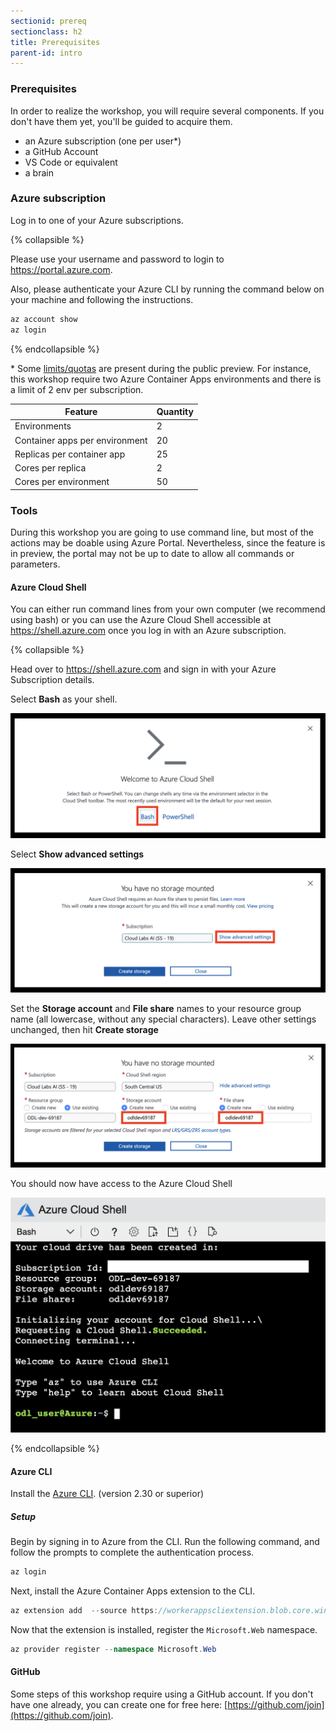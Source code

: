 ```yaml
---
sectionid: prereq
sectionclass: h2
title: Prerequisites
parent-id: intro
---
```



### Prerequisites

In order to realize the workshop, you will require several components. If you don't have them yet, you'll be guided to acquire them.

- an Azure subscription (one per user*)
- a GitHub Account
- VS Code or equivalent
- a brain

### Azure subscription

Log in to one of your Azure subscriptions.

{% collapsible %}

Please use your username and password to login to <https://portal.azure.com>.

Also, please authenticate your Azure CLI by running the command below on your machine and following the instructions.

``` bash
az account show
az login
```

{% endcollapsible %}

\* Some [limits/quotas](https://docs.microsoft.com/en-us/azure/container-apps/quotas) are present during the public preview. For instance, this workshop require two Azure Container Apps environments and there is a limit of 2 env per subscription.

| Feature | Quantity |
|---|---|
| Environments | 2 |
| Container apps per environment | 20 |
| Replicas per container app | 25 |
| Cores per replica | 2 |
| Cores per environment | 50 |

### Tools

During this workshop you are going to use command line, but most of the actions may be doable using Azure Portal. Nevertheless, since the feature is in preview, the portal may not be up to date to allow all commands or parameters.

#### Azure Cloud Shell

You can either run command lines from your own computer (we recommend using bash) or you can use the Azure Cloud Shell accessible at <https://shell.azure.com> once you log in with an Azure subscription.

{% collapsible %}

Head over to <https://shell.azure.com> and sign in with your Azure Subscription details.

Select **Bash** as your shell.

![Select Bash](/media/intro/0-bash.png)

Select **Show advanced settings**

![Select show advanced settings](/media/intro/1-mountstorage-advanced.png)

Set the **Storage account** and **File share** names to your resource group name (all lowercase, without any special characters). Leave other settings unchanged, then hit **Create storage**

![Azure Cloud Shell](/media/intro/2-storageaccount-fileshare.png)

You should now have access to the Azure Cloud Shell

![Set the storage account and fileshare names](/media/intro/3-cloudshell.png)

{% endcollapsible %}

#### Azure CLI

Install the [Azure CLI](https://docs.microsoft.com/en-us/cli/azure/install-azure-cli). (version 2.30 or superior)

##### Setup

Begin by signing in to Azure from the CLI. Run the following command, and follow the prompts to complete the authentication process.

``` csharp
az login
```

Next, install the Azure Container Apps extension to the CLI.

``` csharp
az extension add  --source https://workerappscliextension.blob.core.windows.net/azure-cli-extension/containerapp-0.2.0-py2.py3-none-any.whl 
```

Now that the extension is installed, register the `Microsoft.Web` namespace.

``` csharp
az provider register --namespace Microsoft.Web
```

#### GitHub

Some steps of this workshop require using a GitHub account. If you don't have one already, you can create one for free here: [https://github.com/join](https://github.com/join).
